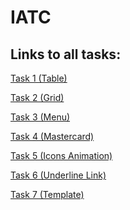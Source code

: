 # IATC

## Links to all tasks:
[Task 1 (Table)](https://papayyg.github.io/IATC/Task%201%20(Table)/)

[Task 2 (Grid)](https://papayyg.github.io/IATC/Task%202%20(Grid)/)

[Task 3 (Menu)](https://papayyg.github.io/IATC/Task%203%20(Menu)/) 

[Task 4 (Mastercard)](https://papayyg.github.io/IATC/Task%204%20(Mastercard)/) 

[Task 5 (Icons Animation)](https://papayyg.github.io/IATC/Task%205%20(Icons%20Animation)/)

[Task 6 (Underline Link)](https://papayyg.github.io/IATC/Task%206%20(Underline%20Link)/)

[Task 7 (Template)](https://papayyg.github.io/IATC/Task%207%20(Template)/)
